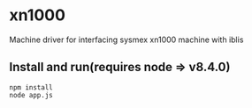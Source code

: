 # xn1000
Machine driver for interfacing sysmex xn1000 machine with iblis  
## Install and run(requires node => v8.4.0)
 `npm install` \
 `node app.js`
